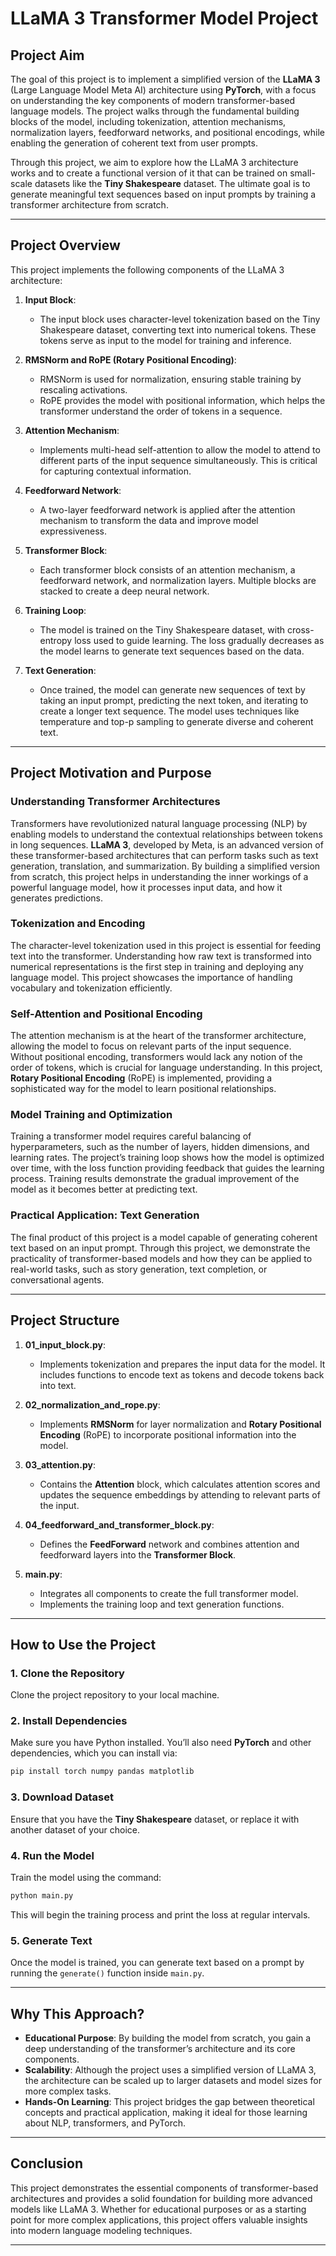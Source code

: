 

# LLaMA 3 Transformer Model Project

## **Project Aim**

The goal of this project is to implement a simplified version of the **LLaMA 3** (Large Language Model Meta AI) architecture using **PyTorch**, with a focus on understanding the key components of modern transformer-based language models. The project walks through the fundamental building blocks of the model, including tokenization, attention mechanisms, normalization layers, feedforward networks, and positional encodings, while enabling the generation of coherent text from user prompts.

Through this project, we aim to explore how the LLaMA 3 architecture works and to create a functional version of it that can be trained on small-scale datasets like the **Tiny Shakespeare** dataset. The ultimate goal is to generate meaningful text sequences based on input prompts by training a transformer architecture from scratch.

---

## **Project Overview**

This project implements the following components of the LLaMA 3 architecture:

1. **Input Block**:
   - The input block uses character-level tokenization based on the Tiny Shakespeare dataset, converting text into numerical tokens. These tokens serve as input to the model for training and inference.
   
2. **RMSNorm and RoPE (Rotary Positional Encoding)**:
   - RMSNorm is used for normalization, ensuring stable training by rescaling activations.
   - RoPE provides the model with positional information, which helps the transformer understand the order of tokens in a sequence.
   
3. **Attention Mechanism**:
   - Implements multi-head self-attention to allow the model to attend to different parts of the input sequence simultaneously. This is critical for capturing contextual information.
   
4. **Feedforward Network**:
   - A two-layer feedforward network is applied after the attention mechanism to transform the data and improve model expressiveness.
   
5. **Transformer Block**:
   - Each transformer block consists of an attention mechanism, a feedforward network, and normalization layers. Multiple blocks are stacked to create a deep neural network.
   
6. **Training Loop**:
   - The model is trained on the Tiny Shakespeare dataset, with cross-entropy loss used to guide learning. The loss gradually decreases as the model learns to generate text sequences based on the data.

7. **Text Generation**:
   - Once trained, the model can generate new sequences of text by taking an input prompt, predicting the next token, and iterating to create a longer text sequence. The model uses techniques like temperature and top-p sampling to generate diverse and coherent text.

---

## **Project Motivation and Purpose**

### **Understanding Transformer Architectures**
Transformers have revolutionized natural language processing (NLP) by enabling models to understand the contextual relationships between tokens in long sequences. **LLaMA 3**, developed by Meta, is an advanced version of these transformer-based architectures that can perform tasks such as text generation, translation, and summarization. By building a simplified version from scratch, this project helps in understanding the inner workings of a powerful language model, how it processes input data, and how it generates predictions.

### **Tokenization and Encoding**
The character-level tokenization used in this project is essential for feeding text into the transformer. Understanding how raw text is transformed into numerical representations is the first step in training and deploying any language model. This project showcases the importance of handling vocabulary and tokenization efficiently.

### **Self-Attention and Positional Encoding**
The attention mechanism is at the heart of the transformer architecture, allowing the model to focus on relevant parts of the input sequence. Without positional encoding, transformers would lack any notion of the order of tokens, which is crucial for language understanding. In this project, **Rotary Positional Encoding** (RoPE) is implemented, providing a sophisticated way for the model to learn positional relationships.

### **Model Training and Optimization**
Training a transformer model requires careful balancing of hyperparameters, such as the number of layers, hidden dimensions, and learning rates. The project’s training loop shows how the model is optimized over time, with the loss function providing feedback that guides the learning process. Training results demonstrate the gradual improvement of the model as it becomes better at predicting text.

### **Practical Application: Text Generation**
The final product of this project is a model capable of generating coherent text based on an input prompt. Through this project, we demonstrate the practicality of transformer-based models and how they can be applied to real-world tasks, such as story generation, text completion, or conversational agents.

---

## **Project Structure**

1. **01_input_block.py**:
   - Implements tokenization and prepares the input data for the model. It includes functions to encode text as tokens and decode tokens back into text.
   
2. **02_normalization_and_rope.py**:
   - Implements **RMSNorm** for layer normalization and **Rotary Positional Encoding** (RoPE) to incorporate positional information into the model.

3. **03_attention.py**:
   - Contains the **Attention** block, which calculates attention scores and updates the sequence embeddings by attending to relevant parts of the input.

4. **04_feedforward_and_transformer_block.py**:
   - Defines the **FeedForward** network and combines attention and feedforward layers into the **Transformer Block**.

5. **main.py**:
   - Integrates all components to create the full transformer model.
   - Implements the training loop and text generation functions.

---

## **How to Use the Project**

### 1. **Clone the Repository**
Clone the project repository to your local machine.

### 2. **Install Dependencies**
Make sure you have Python installed. You’ll also need **PyTorch** and other dependencies, which you can install via:
```bash
pip install torch numpy pandas matplotlib
```

### 3. **Download Dataset**
Ensure that you have the **Tiny Shakespeare** dataset, or replace it with another dataset of your choice.

### 4. **Run the Model**
Train the model using the command:
```bash
python main.py
```
This will begin the training process and print the loss at regular intervals.

### 5. **Generate Text**
Once the model is trained, you can generate text based on a prompt by running the `generate()` function inside `main.py`.

---

## **Why This Approach?**

- **Educational Purpose**: By building the model from scratch, you gain a deep understanding of the transformer’s architecture and its core components.
- **Scalability**: Although the project uses a simplified version of LLaMA 3, the architecture can be scaled up to larger datasets and model sizes for more complex tasks.
- **Hands-On Learning**: This project bridges the gap between theoretical concepts and practical application, making it ideal for those learning about NLP, transformers, and PyTorch.

---

## **Conclusion**

This project demonstrates the essential components of transformer-based architectures and provides a solid foundation for building more advanced models like LLaMA 3. Whether for educational purposes or as a starting point for more complex applications, this project offers valuable insights into modern language modeling techniques.

--- 

